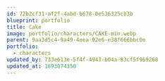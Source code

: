 ```yaml
---
id: 72b2cf31-af2f-4abd-b678-0e536325cb3b
blueprint: portfolio
title: Cake
image: portfolio/characters/CAKE-min.webp
parent: 9aa3d5c4-9a49-4eea-92e6-e38f666bbc0e
portfolio:
  - characters
updated_by: 733e613e-5f4f-4943-b04a-83cf5f969268
updated_at: 1693074350
---
```

